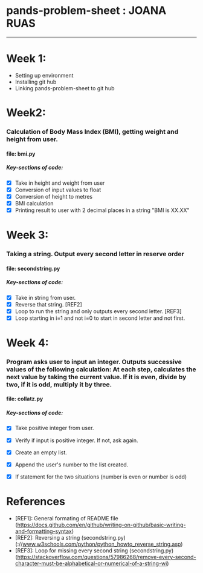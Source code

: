 # pands-problem-sheet : JOANA RUAS
----------------------------------


# Week 1:
- Setting up environment
- Installing git hub
- Linking pands-problem-sheet to git hub

# Week2: 
### Calculation of Body Mass Index (BMI), getting weight and height from user.

#### file: bmi.py

##### Key-sections of code:
- [x] Take in height and weight from user
- [x] Conversion of input values to float
- [x] Conversion of height to metres
- [x] BMI calculation
- [x] Printing result to user with 2 decimal places in a string "BMI is XX.XX"

# Week 3:
### Taking a string. Output every second letter in reserve order

#### file: secondstring.py

##### Key-sections of code:
- [x] Take in string from user.
- [x] Reverse that string. [REF2]
- [x] Loop to run the string and only outputs every second letter. [REF3]
- [x] Loop starting in i=1 and not i=0 to start in second letter and not first.

# Week 4:
### Program asks user to input an integer. Outputs successive values of the following calculation: At each step, calculates the next value by taking the current value. If it is even, divide by two, if it is odd, multiply it by three.

#### file: collatz.py

##### Key-sections of code:
- [x] Take positive integer from user.
- [x] Verify if input is positive integer. If not, ask again.
- [x] Create an empty list.
- [x] Append the user's number to the list created.
- [x] If statement for the two situations (number is even or number is odd)




# References
- [REF1]: General formating of README file (https://docs.github.com/en/github/writing-on-github/basic-writing-and-formatting-syntax) 
- [REF2]: Reversing a string (secondstring.py) (://www.w3schools.com/python/python_howto_reverse_string.asp)
- [REF3]: Loop for missing every second string (secondstring.py) (https://stackoverflow.com/questions/57986268/remove-every-second-character-must-be-alphabetical-or-numerical-of-a-string-wi)